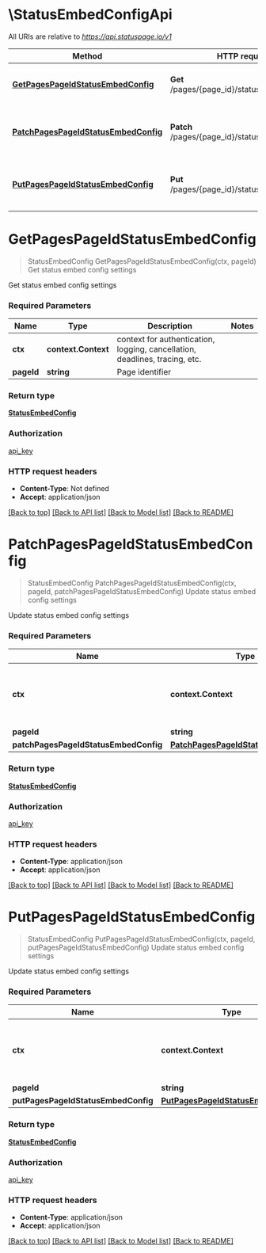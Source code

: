 # \StatusEmbedConfigApi

All URIs are relative to *https://api.statuspage.io/v1*

Method | HTTP request | Description
------------- | ------------- | -------------
[**GetPagesPageIdStatusEmbedConfig**](StatusEmbedConfigApi.md#GetPagesPageIdStatusEmbedConfig) | **Get** /pages/{page_id}/status_embed_config | Get status embed config settings
[**PatchPagesPageIdStatusEmbedConfig**](StatusEmbedConfigApi.md#PatchPagesPageIdStatusEmbedConfig) | **Patch** /pages/{page_id}/status_embed_config | Update status embed config settings
[**PutPagesPageIdStatusEmbedConfig**](StatusEmbedConfigApi.md#PutPagesPageIdStatusEmbedConfig) | **Put** /pages/{page_id}/status_embed_config | Update status embed config settings


# **GetPagesPageIdStatusEmbedConfig**
> StatusEmbedConfig GetPagesPageIdStatusEmbedConfig(ctx, pageId)
Get status embed config settings

Get status embed config settings

### Required Parameters

Name | Type | Description  | Notes
------------- | ------------- | ------------- | -------------
 **ctx** | **context.Context** | context for authentication, logging, cancellation, deadlines, tracing, etc.
  **pageId** | **string**| Page identifier | 

### Return type

[**StatusEmbedConfig**](StatusEmbedConfig.md)

### Authorization

[api_key](../README.md#api_key)

### HTTP request headers

 - **Content-Type**: Not defined
 - **Accept**: application/json

[[Back to top]](#) [[Back to API list]](../README.md#documentation-for-api-endpoints) [[Back to Model list]](../README.md#documentation-for-models) [[Back to README]](../README.md)

# **PatchPagesPageIdStatusEmbedConfig**
> StatusEmbedConfig PatchPagesPageIdStatusEmbedConfig(ctx, pageId, patchPagesPageIdStatusEmbedConfig)
Update status embed config settings

Update status embed config settings

### Required Parameters

Name | Type | Description  | Notes
------------- | ------------- | ------------- | -------------
 **ctx** | **context.Context** | context for authentication, logging, cancellation, deadlines, tracing, etc.
  **pageId** | **string**| Page identifier | 
  **patchPagesPageIdStatusEmbedConfig** | [**PatchPagesPageIdStatusEmbedConfig**](PatchPagesPageIdStatusEmbedConfig.md)|  | 

### Return type

[**StatusEmbedConfig**](StatusEmbedConfig.md)

### Authorization

[api_key](../README.md#api_key)

### HTTP request headers

 - **Content-Type**: application/json
 - **Accept**: application/json

[[Back to top]](#) [[Back to API list]](../README.md#documentation-for-api-endpoints) [[Back to Model list]](../README.md#documentation-for-models) [[Back to README]](../README.md)

# **PutPagesPageIdStatusEmbedConfig**
> StatusEmbedConfig PutPagesPageIdStatusEmbedConfig(ctx, pageId, putPagesPageIdStatusEmbedConfig)
Update status embed config settings

Update status embed config settings

### Required Parameters

Name | Type | Description  | Notes
------------- | ------------- | ------------- | -------------
 **ctx** | **context.Context** | context for authentication, logging, cancellation, deadlines, tracing, etc.
  **pageId** | **string**| Page identifier | 
  **putPagesPageIdStatusEmbedConfig** | [**PutPagesPageIdStatusEmbedConfig**](PutPagesPageIdStatusEmbedConfig.md)|  | 

### Return type

[**StatusEmbedConfig**](StatusEmbedConfig.md)

### Authorization

[api_key](../README.md#api_key)

### HTTP request headers

 - **Content-Type**: application/json
 - **Accept**: application/json

[[Back to top]](#) [[Back to API list]](../README.md#documentation-for-api-endpoints) [[Back to Model list]](../README.md#documentation-for-models) [[Back to README]](../README.md)

